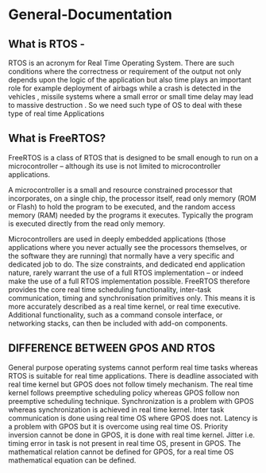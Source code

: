 # General-Documentation
## What is RTOS - 
RTOS is an acronym for Real Time Operating System. There are such conditions where the correctness or requirement of the output not only depends upon the logic of the application but also time plays an important role for example deployment of airbags while a crash is detected in the vehicles , missile systems where a small error or small time delay may lead to massive destruction . So we need such type of OS to deal with these type of real time Applications 

## What is FreeRTOS?
FreeRTOS is a class of RTOS that is designed to be small enough to run on a microcontroller – although its use is not limited to microcontroller applications.

A microcontroller is a small and resource constrained processor that incorporates, on a single chip, the processor itself, read only memory (ROM or Flash) to hold the program to be executed, and the random access memory (RAM) needed by the programs it executes. Typically the program is executed directly from the read only memory.

Microcontrollers are used in deeply embedded applications (those applications where you never actually see the processors themselves, or the software they are running) that normally have a very specific and dedicated job to do. The size constraints, and dedicated end application nature, rarely warrant the use of a full RTOS implementation – or indeed make the use of a full RTOS implementation possible. FreeRTOS therefore provides the core real time scheduling functionality, inter-task communication, timing and synchronisation primitives only. This means it is more accurately described as a real time kernel, or real time executive. Additional functionality, such as a command console interface, or networking stacks, can then be included with add-on components.

## DIFFERENCE BETWEEN GPOS AND RTOS
General purpose operating systems cannot perform real time tasks whereas RTOS is suitable for real time applications.
There is deadline associated with real time kernel but GPOS does not follow timely mechanism.
The real time kernel follows preemptive scheduling policy whereas GPOS follow non preemptive scheduling technique.
Synchronization is a problem with GPOS whereas synchronization is achieved in real time kernel.
Inter task communication is done using real time OS where GPOS does not.
Latency is a problem with GPOS but it is overcome using real time OS.
Priority inversion cannot be done in GPOS, it is done with real time kernel.
Jitter i.e. timing error in task is not present in real time OS, present in GPOS.
The mathematical relation cannot be defined for GPOS, for a real time OS mathematical equation can be defined.
